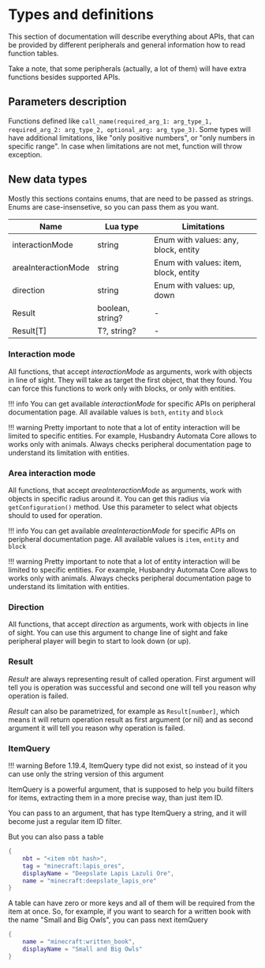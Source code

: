 # Types and definitions

This section of documentation will describe everything about APIs, that can be provided by different peripherals and general information how to read function tables.

Take a note, that some peripherals (actually, a lot of them) will have extra functions besides supported APIs.

## Parameters description

Functions defined like `call_name(required_arg_1: arg_type_1, required_arg_2: arg_type_2, optional_arg: arg_type_3)`. Some types will have additional limitations, like "only positive numbers", or "only numbers in specific range". In case when limitations are not met, function will throw exception.

## New data types

Mostly this sections contains enums, that are need to be passed as strings. Enums are case-insensetive, so you can pass them as you want.

| Name                | Lua type         | Limitations                           |
|---------------------|------------------|---------------------------------------|
| interactionMode     | string           | Enum with values: any, block, entity  |
| areaInteractionMode | string           | Enum with values: item, block, entity |
| direction           | string           | Enum with values: up, down            |
| Result              | boolean, string? | -
| Result[T]           | T?, string?      | -

### Interaction mode

All functions, that accept _interactionMode_ as arguments, work with objects in line of sight. They will take as target the first object, that they found. You can force this functions to work only with blocks, or only with entities.

!!! info
    You can get available _interactionMode_ for specific APIs on peripheral documentation page. All available values is `both`, `entity` and `block`

!!! warning
    Pretty important to note that a lot of entity interaction will be limited to specific entities. For example, Husbandry Automata Core allows to works only with animals. Always checks peripheral documentation page to understand its limitation with entities.

### Area interaction mode

All functions, that accept _areaInteractionMode_ as arguments, work with objects in specific radius around it. You can get this radius via `getConfiguration()` method. Use this parameter to select what objects should to used for operation.

!!! info
    You can get available _areaInteractionMode_ for specific APIs on peripheral documentation page. All available values is `item`, `entity` and `block`

!!! warning
    Pretty important to note that a lot of entity interaction will be limited to specific entities. For example, Husbandry Automata Core allows to works only with animals. Always checks peripheral documentation page to understand its limitation with entities.

### Direction

All functions, that accept _direction_ as arguments, work with objects in line of sight. You can use this argument to change line of sight and fake peripheral player will begin to start to look down (or up).

### Result

_Result_ are always representing result of called operation. First argument will tell you is operation was successful and second one will tell you reason why operation is failed.

_Result_ can also be parametrized, for example as `Result[number]`, which means it will return operation result as first argument (or nil) and as second argument it will tell you reason why operation is failed.


### ItemQuery

!!! warning
    Before 1.19.4, ItemQuery type did not exist, so instead of it you can use only the string version of this argument

ItemQuery is a powerful argument, that is supposed to help you build filters for items, extracting them in a more precise way, than just item ID.

You can pass to an argument, that has type ItemQuery a string, and it will become just a regular item ID filter. 

But you can also pass a table

```lua
{
    nbt = "<item nbt hash>",
    tag = "minecraft:lapis_ores",
    displayName = "Deepslate Lapis Lazuli Ore",
    name = "minecraft:deepslate_lapis_ore"
}
```

A table can have zero or more keys and all of them will be required from the item at once. So, for example, if you want to search for a written book with the name "Small and Big Owls", you can pass next itemQuery

```lua
{
    name = "minecraft:written_book",
    displayName = "Small and Big Owls"
}
```
